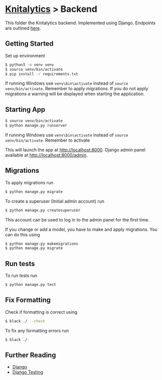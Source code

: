 # [Knitalytics](../README.md) > Backend

This folder the Knitalytics backend. Implemented using Django. Endpoints are outlined [here](./ENDPOINTS.md).

## Getting Started

Set up environment
```bash
$ python3 -m venv venv
$ source venv/bin/activate
$ pip install -r requirements.txt
```

If running Windows use `venv\bin\activate` instead of `source venv/bin/activate`. Remember to apply migrations. If you do not apply migrations a warning will be displayed when starting the application.

## Starting App

```bash
$ source venv/bin/activate
$ python manage.py runserver
```

If running Windows use `venv\bin\activate` instead of `source venv/bin/activate`. Remember to activate 

This will launch the app at [http://localhost:8000](http://localhost:8000). Django admin panel available at [http://localhost:8000/admin](http://localhost:8000/admin).

## Migrations

To apply migrations run
```bash
$ python manage.py migrate
```

To create a superuser (Initial admin account) run
```bash
$ python manage.py createsuperuser
```
This account can be used to log in to the admin panel for the first time.

If you change or add a model, you have to make and apply migrations. You can do this using
```bash
$ python manage.py makemigrations
$ python manage.py migrate
```

## Run tests

To run tests run
```bash
$ python manage.py test
```

## Fix Formatting

Check if formatting is correct using
```bash
$ black ./ --check
```

To fix any formatting errors run
```bash
$ black ./
```

## Further Reading

 - [Django](https://www.djangoproject.com/start/)
 - [Django Testing](https://docs.djangoproject.com/en/3.1/topics/testing/overview/)
